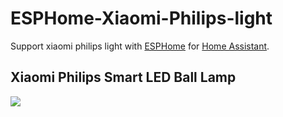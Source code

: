 # ESPHome-Xiaomi-Philips-light

Support xiaomi philips light with [ESPHome](https://esphome.io/) for [Home Assistant](https://www.home-assistant.io/).

## Xiaomi Philips Smart LED Ball Lamp
![](/image/xiaomi-philips-smart.jpg)

